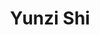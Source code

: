 ---
title: Yunzi Shi
image: "@assets/people/YS.jpg"
startYear: "2023"
endYear: "2024"
pronouns: "she/her"
social: 
    website: "https://shiyunzi.info/"
---
